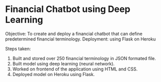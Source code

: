 # Financial Chatbot using Deep Learning

Objective: To create and deploy a financial chatbot that can define predetermined financial terminology.
Deployment: using Flask on Heroku

Steps taken:
1. Built and stored over 250 financial terminology in JSON formated file.
2. Built model using deep learning (neural network).
3. Worked on frontend of the application using HTML and CSS.
4. Deployed model on Heroku using Flask.
